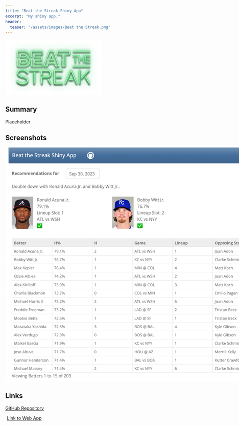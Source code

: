 ```yaml
---
title: "Beat the Streak Shiny App"
excerpt: "My shiny app."
header:
  teaser: "/assets/images/Beat the Streak.png"
---
```


<img src="/assets/images/Beat the Streak.png" style="max-width: 300px">

## Summary
Placeholder

## Screenshots
<img src="/assets/images/Beat the Streak Shiny App.png" style="max-width: 800px">

## Links
<a href="https://github.com/peteb206/bts-shiny" target="_blank"><i class="fab fa-fw fa-github"></i><span class="label">GitHub Repository</span></a>

<a href="https://peteberryman.shinyapps.io/bts-shiny/" target="_blank"><i class="fa-solid fa-arrow-up-right-from-square"></i><span style="padding-left: 5px;">Link to Web App</span></a>